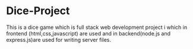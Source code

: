 # Dice-Project
This is a dice game which is full stack web development project i which in frontend (html,css,javascript) are used and in backend(node.js and express.js)are used for writing server files.
